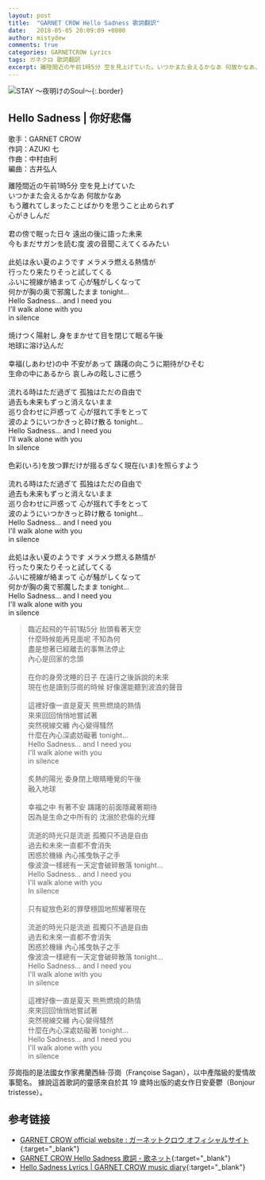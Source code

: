 ```yaml
---
layout: post
title:  "GARNET CROW Hello Sadness 歌詞翻訳"
date:   2018-05-05 20:09:09 +0800
author: mistydew
comments: true
categories: GARNETCROW Lyrics
tags: ガネクロ 歌詞翻訳
excerpt: 離陸間近の午前1時5分 空を見上げていた。いつかまた会えるかなあ 何故かなあ、もう離れてしまったことばかりを思うこと止められず、心がきしんだ。
---
```

![STAY 〜夜明けのSoul〜](https://raw.githubusercontent.com/mistydew/gc2/master/cover/album/AL07_STAY%20〜夜明けのSoul〜.jpg){:.border}

## Hello Sadness | 你好悲傷

歌手：GARNET CROW<br>
作詞：AZUKI 七<br>
作曲：中村由利<br>
編曲：古井弘人

<div class="lyric-original">
<p>
離陸間近の午前1時5分 空を見上げていた<br>
いつかまた会えるかなあ 何故かなあ<br>
もう離れてしまったことばかりを思うこと止められず<br>
心がきしんだ<br>
<br>
君の傍で眠った日々 遠出の後に語った未来<br>
今もまだサガンを読む度 波の音聞こえてくるみたい<br>
<br>
此処は永い夏のようです メラメラ燃える熱情が<br>
行ったり来たりそっと試してくる<br>
ふいに視線が絡まって 心が騒がしくなって<br>
何かが胸の奥で邪魔したまま tonight...<br>
Hello Sadness... and I need you<br>
I'll walk alone with you<br>
in silence<br>
<br>
焼けつく陽射し 身をまかせて目を閉じて眠る午後<br>
地球に溶け込んだ<br>
<br>
幸福(しあわせ)の中 不安があって 躊躇の向こうに期待がひそむ<br>
生命の中にあるから 哀しみの眩しさに惑う<br>
<br>
流れる時はただ過ぎて 孤独はただの自由で<br>
過去も未来もずっと消えないまま<br>
巡り合わせに戸惑って 心が揺れて手をとって<br>
波のようにいつかきっと砕け散る tonight...<br>
Hello Sadness... and I need you<br>
I'll walk alone with you<br>
In silence<br>
<br>
色彩(いろ)を放つ罪だけが揺るぎなく現在(いま)を照らすよう<br>
<br>
流れる時はただ過ぎて 孤独はただの自由で<br>
過去も未来もずっと消えないまま<br>
巡り合わせに戸惑って 心が揺れて手をとって<br>
波のようにいつかきっと砕け散る tonight...<br>
Hello Sadness... and I need you<br>
I'll walk alone with you<br>
in silence<br>
<br>
此処は永い夏のようです メラメラ燃える熱情が<br>
行ったり来たりそっと試してくる<br>
ふいに視線が絡まって 心が騒がしくなって<br>
何かが胸の奥で邪魔したまま tonight...<br>
Hello Sadness... and I need you<br>
I'll walk alone with you<br>
in silence
</p>
</div>

<div class="lyric-translation">
<blockquote>
臨近起飛的午前1點5分 抬頭看著天空<br>
什麼時候能再見面呢 不知為何<br>
盡是想著已經離去的事無法停止<br>
內心是回家的念頭<br>
<br>
在你的身旁沈睡的日子 在遠行之後訴說的未來<br>
現在也是讀到莎崗的時候 好像還能聽到波浪的聲音<br>
<br>
這裡好像一直是夏天 熊熊燃燒的熱情<br>
來來回回悄悄地嘗試著<br>
突然視線交纏 內心變得騷然<br>
什麼在內心深處妨礙著 tonight...<br>
Hello Sadness... and I need you<br>
I'll walk alone with you<br>
in silence<br>
<br>
炙熱的陽光 委身閉上眼睛睡覺的午後<br>
融入地球<br>
<br>
幸福之中 有著不安 躊躇的前面隱藏著期待<br>
因為是生命之中所有的 沈溺於悲傷的光輝<br>
<br>
流逝的時光只是流逝 孤獨只不過是自由<br>
過去和未來一直都不會消失<br>
困惑於機緣 內心搖曳執子之手<br>
像波浪一樣總有一天定會破碎散落 tonight...<br>
Hello Sadness... and I need you<br>
I'll walk alone with you<br>
In silence<br>
<br>
只有綻放色彩的罪孽穩固地照耀著現在<br>
<br>
流逝的時光只是流逝 孤獨只不過是自由<br>
過去和未來一直都不會消失<br>
困惑於機緣 內心搖曳執子之手<br>
像波浪一樣總有一天定會破碎散落 tonight...<br>
Hello Sadness... and I need you<br>
I'll walk alone with you<br>
in silence<br>
<br>
這裡好像一直是夏天 熊熊燃燒的熱情<br>
來來回回悄悄地嘗試著<br>
突然視線交纏 內心變得騷然<br>
什麼在內心深處妨礙著 tonight...<br>
Hello Sadness... and I need you<br>
I'll walk alone with you<br>
in silence
</blockquote>
</div>

莎崗指的是法國女作家弗蘭西絲·莎崗（Françoise Sagan），以中產階級的愛情故事聞名。
據說這首歌詞的靈感來自於其 19 歲時出版的處女作日安憂鬱（Bonjour tristesse）。

## 参考链接

* [GARNET CROW official website : ガーネットクロウ オフィシャルサイト](http://www.garnetcrow.com){:target="_blank"}
* [GARNET CROW Hello Sadness 歌詞 - 歌ネット](https://www.uta-net.com/song/85223){:target="_blank"}
* [Hello Sadness Lyrics \| GARNET CROW music diary](https://mistydew.github.io/gc/lyrics/original/Hello%20Sadness.html){:target="_blank"}
